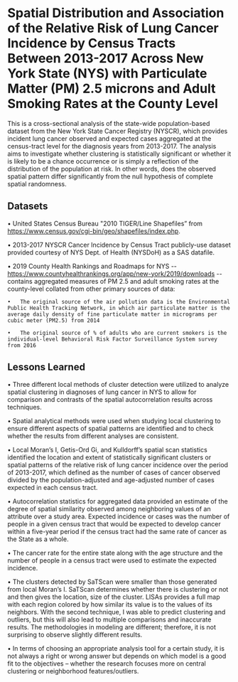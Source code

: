 # Spatial Distribution and Association of the Relative Risk of Lung Cancer Incidence by Census Tracts Between 2013-2017 Across New York State (NYS) with Particulate Matter (PM) 2.5 microns and Adult Smoking Rates at the County Level

This is a cross-sectional analysis of the state-wide population-based dataset from the New York State Cancer Registry (NYSCR), which provides incident lung cancer observed and expected cases aggregated at the census-tract level for the diagnosis years from 2013-2017. The analysis aims to investigate whether clustering is statistically significant or whether it is likely to be a chance occurrence or is simply a reflection of the distribution of the population at risk. In other words, does the observed spatial pattern differ significantly from the null hypothesis of complete spatial randomness.

## Datasets

•	United States Census Bureau "2010 TIGER/Line Shapefiles” from https://www.census.gov/cgi-bin/geo/shapefiles/index.php.

•	2013-2017 NYSCR Cancer Incidence by Census Tract publicly-use dataset provided courtesy of NYS Dept. of Health (NYSDoH) as a SAS datafile.

•	2019 County Health Rankings and Roadmaps for NYS -- https://www.countyhealthrankings.org/app/new-york/2019/downloads -- contains aggregated measures of PM 2.5 and adult smoking rates at the county-level collated from other primary sources of data: 

    •	The original source of the air pollution data is the Environmental Public Health Tracking Network, in which air particulate matter is the average daily density of fine particulate matter in micrograms per cubic meter (PM2.5) from 2014

    •	The original source of % of adults who are current smokers is the individual-level Behavioral Risk Factor Surveillance System survey from 2016

## Lessons Learned

•	Three different local methods of cluster detection were utilized to analyze spatial clustering in diagnoses of lung cancer in NYS to allow for comparison and contrasts of the spatial autocorrelation results across techniques. 

•	Spatial analytical methods were used when studying local clustering to ensure different aspects of spatial patterns are identified and to check whether the results from different analyses are consistent. 

•	Local Moran’s I, Getis-Ord Gi, and Kulldorff’s spatial scan statistics identified the location and extent of statistically significant clusters or spatial patterns of the relative risk of lung cancer incidence over the period of 2013-2017, which defined as the number of cases of cancer observed divided by the population-adjusted and age-adjusted number of cases expected in each census tract. 

•	Autocorrelation statistics for aggregated data provided an estimate of the degree of spatial similarity observed among neighboring values of an attribute over a study area. Expected incidence or cases was the number of people in a given census tract that would be expected to develop cancer within a five-year period if the census tract had the same rate of cancer as the State as a whole. 

•	The cancer rate for the entire state along with the age structure and the number of people in a census tract were used to estimate the expected incidence. 

•	The clusters detected by SaTScan were smaller than those generated from local Moran’s I. SaTScan determines whether there is clustering or not and then gives the location, size of the cluster. LISAs provides a full map with each region colored by how similar its value is to the values of its neighbors. With the second technique, I was able to predict clustering and outliers, but this will also lead to multiple comparisons and inaccurate results. The methodologies in modeling are different; therefore, it is not surprising to observe slightly different results. 

•	In terms of choosing an appropriate analysis tool for a certain study, it is not always a right or wrong answer but depends on which model is a good fit to the objectives – whether the research focuses more on central clustering or neighborhood features/outliers. 
